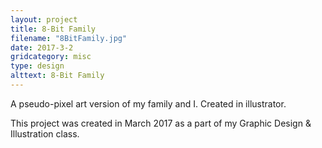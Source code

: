 ```yaml
---
layout: project
title: 8-Bit Family
filename: "8BitFamily.jpg"
date: 2017-3-2
gridcategory: misc
type: design
alttext: 8-Bit Family
---
```

A pseudo-pixel art version of my family and I. Created in illustrator.

This project was created in March 2017 as a part of my Graphic Design & Illustration class.